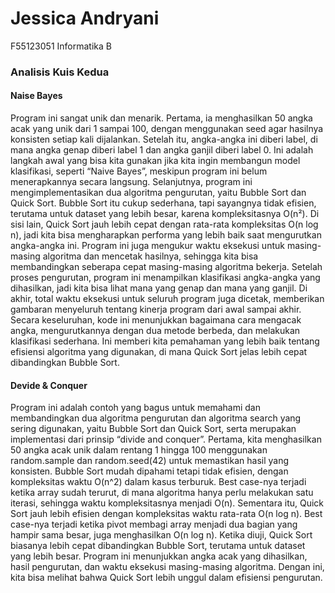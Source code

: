<h1>Jessica Andryani</h1>
F55123051
Informatika B

<h3>Analisis Kuis Kedua</h3>
<h4>Naise Bayes</h4>
    Program ini sangat unik dan menarik. Pertama, ia menghasilkan 50 angka acak yang unik dari 1 sampai 100, dengan menggunakan seed agar hasilnya konsisten setiap kali dijalankan. Setelah itu, angka-angka ini diberi label, di mana angka genap diberi label 1 dan angka ganjil diberi label 0. Ini adalah langkah awal yang bisa kita gunakan jika kita ingin membangun model klasifikasi, seperti “Naive Bayes”, meskipun program ini belum menerapkannya secara langsung.
    Selanjutnya, program ini mengimplementasikan dua algoritma pengurutan, yaitu Bubble Sort dan Quick Sort. Bubble Sort itu cukup sederhana, tapi sayangnya tidak efisien, terutama untuk dataset yang lebih besar, karena kompleksitasnya O(n²). Di sisi lain, Quick Sort jauh lebih cepat dengan rata-rata kompleksitas O(n log n), jadi kita bisa mengharapkan performa yang lebih baik saat mengurutkan angka-angka ini.
    Program ini juga mengukur waktu eksekusi untuk masing-masing algoritma dan mencetak hasilnya, sehingga kita bisa membandingkan seberapa cepat masing-masing algoritma bekerja. Setelah proses pengurutan, program ini menampilkan klasifikasi angka-angka yang dihasilkan, jadi kita bisa lihat mana yang genap dan mana yang ganjil. Di akhir, total waktu eksekusi untuk seluruh program juga dicetak, memberikan gambaran menyeluruh tentang kinerja program dari awal sampai akhir.
Secara keseluruhan, kode ini menunjukkan bagaimana cara mengacak angka, mengurutkannya dengan dua metode berbeda, dan melakukan klasifikasi sederhana. Ini memberi kita pemahaman yang lebih baik tentang efisiensi algoritma yang digunakan, di mana Quick Sort jelas lebih cepat dibandingkan Bubble Sort. 
<h4>Devide & Conquer</h4>
    Program ini adalah contoh yang bagus untuk memahami dan membandingkan dua algoritma pengurutan dan algoritma search yang sering digunakan, yaitu Bubble Sort dan Quick Sort, serta merupakan implementasi dari prinsip “divide and conquer”. Pertama, kita menghasilkan 50 angka acak unik dalam rentang 1 hingga 100 menggunakan random.sample dan random.seed(42) untuk memastikan hasil yang konsisten.
    Bubble Sort mudah dipahami tetapi tidak efisien, dengan kompleksitas waktu O(n^2) dalam kasus terburuk. Best case-nya terjadi ketika array sudah terurut, di mana algoritma hanya perlu melakukan satu iterasi, sehingga waktu kompleksitasnya menjadi O(n). Sementara itu, Quick Sort jauh lebih efisien dengan kompleksitas waktu rata-rata O(n log n). Best case-nya terjadi ketika pivot membagi array menjadi dua bagian yang hampir sama besar, juga menghasilkan O(n log n).
    Ketika diuji, Quick Sort biasanya lebih cepat dibandingkan Bubble Sort, terutama untuk dataset yang lebih besar. Program ini menunjukkan angka acak yang dihasilkan, hasil pengurutan, dan waktu eksekusi masing-masing algoritma. Dengan ini, kita bisa melihat bahwa Quick Sort lebih unggul dalam efisiensi pengurutan.


